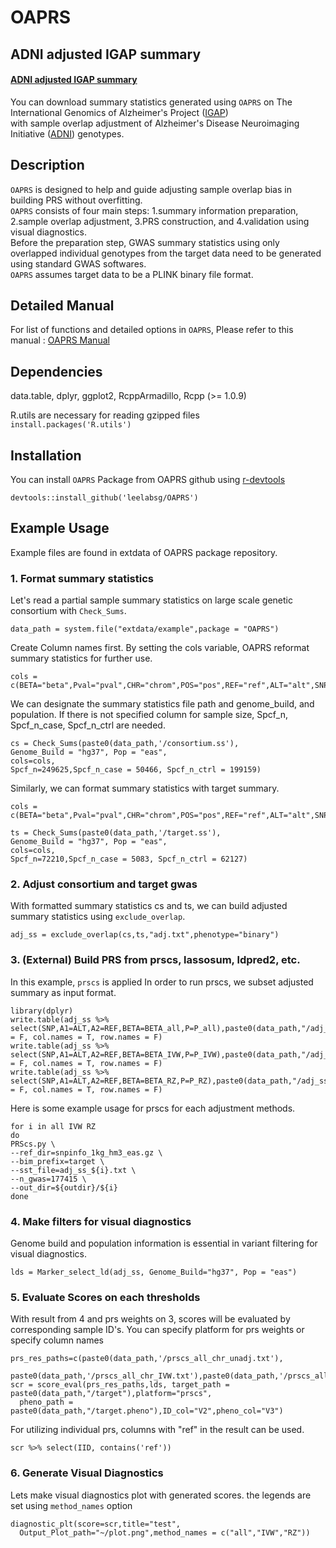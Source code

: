 # OAPRS

## ADNI adjusted IGAP summary 
#### [ADNI adjusted IGAP summary](https://storage.cloud.google.com/leelabsg/OAPRS/IGAP_summary_ADNI_overlap_adj.txt.gz?authuser=1)
You can download summary statistics generated using <code>OAPRS</code> on The International Genomics of Alzheimer's Project ([IGAP](https://www.niagads.org/datasets/ng00075)) \
with sample overlap adjustment of Alzheimer's Disease Neuroimaging Initiative ([ADNI](https://adni.loni.usc.edu/)) genotypes.

## Description
<code>OAPRS</code> is designed to help and guide adjusting sample overlap bias in building PRS without overfitting. \
<code>OAPRS</code> consists of four main steps: 1.summary information preparation, 2.sample overlap adjustment, 3.PRS construction, and 4.validation using visual diagnostics. \
Before the preparation step, GWAS summary statistics using only overlapped individual genotypes from the target data need to be generated using standard GWAS softwares. \
<code>OAPRS</code> assumes target data to be a PLINK binary file format.

## Detailed Manual
For list of functions and detailed options in <code>OAPRS</code>, Please refer to this manual : [OAPRS Manual](https://github.com/leelabsg/OAPRS/files/11571878/OAPRS.pdf)

## Dependencies
data.table, dplyr, ggplot2, RcppArmadillo, Rcpp (>= 1.0.9) 

R.utils are necessary for reading gzipped files <code> install.packages('R.utils') </code>

## Installation
You can install <code>OAPRS</code> Package from OAPRS github using [r-devtools](https://www.r-project.org/nosvn/pandoc/devtools.html)
```
devtools::install_github('leelabsg/OAPRS')
```

## Example Usage 
Example files are found in extdata of OAPRS package repository.

### 1. Format summary statistics 
Let's read a partial sample summary statistics on large scale genetic consortium with <code>Check_Sums</code>.
```
data_path = system.file("extdata/example",package = "OAPRS")
```
Create Column names first. By setting the cols variable, OAPRS reformat summary statistics for further use. 
```
cols = c(BETA="beta",Pval="pval",CHR="chrom",POS="pos",REF="ref",ALT="alt",SNP="rsids")
```
We can designate the summary statistics file path and genome_build, and population. If there is not specified column for sample size, Spcf_n, Spcf_n_case, Spcf_n_ctrl are needed.
```
cs = Check_Sums(paste0(data_path,'/consortium.ss'),
Genome_Build = "hg37", Pop = "eas",
cols=cols,
Spcf_n=249625,Spcf_n_case = 50466, Spcf_n_ctrl = 199159)
```
Similarly, we can format summary statistics with target summary.
```
cols = c(BETA="beta",Pval="pval",CHR="chrom",POS="pos",REF="ref",ALT="alt",SNP="rsids",SE="sebeta")
```
```
ts = Check_Sums(paste0(data_path,'/target.ss'),
Genome_Build = "hg37", Pop = "eas",
cols=cols,
Spcf_n=72210,Spcf_n_case = 5083, Spcf_n_ctrl = 62127)
```

### 2. Adjust consortium and target gwas 
With formatted summary statistics cs and ts, we can build adjusted summary statistics using <code>exclude_overlap</code>.

```
adj_ss = exclude_overlap(cs,ts,"adj.txt",phenotype="binary")
```
### 3. (External) Build PRS from prscs, lassosum, ldpred2, etc. 
In this example, <code>prscs</code> is applied In order to run prscs, we subset adjusted summary as input format.
```
library(dplyr)
write.table(adj_ss %>% select(SNP,A1=ALT,A2=REF,BETA=BETA_all,P=P_all),paste0(data_path,"/adj_ss_all.txt"),quote = F, col.names = T, row.names = F)
write.table(adj_ss %>% select(SNP,A1=ALT,A2=REF,BETA=BETA_IVW,P=P_IVW),paste0(data_path,"/adj_ss_IVW.txt"),quote = F, col.names = T, row.names = F)
write.table(adj_ss %>% select(SNP,A1=ALT,A2=REF,BETA=BETA_RZ,P=P_RZ),paste0(data_path,"/adj_ss_RZ.txt"),quote = F, col.names = T, row.names = F)
```
Here is some example usage for prscs for each adjustment methods.
```
for i in all IVW RZ
do
PRScs.py \
--ref_dir=snpinfo_1kg_hm3_eas.gz \
--bim_prefix=target \
--sst_file=adj_ss_${i}.txt \
--n_gwas=177415 \
--out_dir=${outdir}/${i}
done
```
### 4. Make filters for visual diagnostics 
Genome build and population information is essential in variant filtering for visual diagnostics.

```
lds = Marker_select_ld(adj_ss, Genome_Build="hg37", Pop = "eas")
```

### 5. Evaluate Scores on each thresholds
With result from 4 and prs weights on 3, scores will be evaluated by corresponding sample ID's.
You can specify platform for prs weights or specify column names 
```
prs_res_paths=c(paste0(data_path,'/prscs_all_chr_unadj.txt'),
  paste0(data_path,'/prscs_all_chr_IVW.txt'),paste0(data_path,'/prscs_all_chr_RZ.txt'))
scr = score_eval(prs_res_paths,lds, target_path = paste0(data_path,"/target"),platform="prscs",
  pheno_path = paste0(data_path,"/target.pheno"),ID_col="V2",pheno_col="V3")
```
For utilizing individual prs, columns with "ref" in the result can be used.
```
scr %>% select(IID, contains('ref'))
```
### 6. Generate Visual Diagnostics
Lets make visual diagnostics plot with generated scores. the legends are set using <code>method_names</code> option 
```
diagnostic_plt(score=scr,title="test",
  Output_Plot_path="~/plot.png",method_names = c("all","IVW","RZ"))
```

